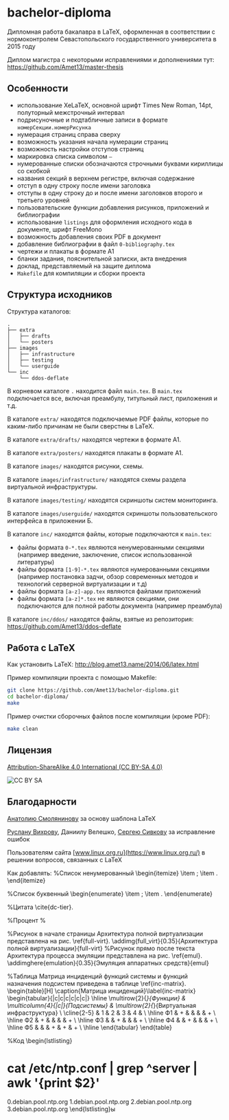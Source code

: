 ﻿bachelor-diploma
================
Дипломная работа бакалавра в LaTeX, оформленная в соответствии с нормоконтролем Севастопольского государственного университета в 2015 году

Диплом магистра с некоторыми исправлениями и дополнениями тут: https://github.com/Amet13/master-thesis

Особенности
-----------
* использование XeLaTeX, основной шрифт Times New Roman, 14pt, полуторный межстрочный интервал
* подрисуночные и подтабличные записи в формате `номерСекции.номерРисунка`
* нумерация страниц справа сверху
* возможность указания начала нумерации страниц
* возможность настройки отступов страниц
* маркировка списка символом `—`
* нумерованные списки обозначаются строчными буквами кириллицы со скобкой
* названия секций в верхнем регистре, включая содержание
* отступ в одну строку после имени заголовка
* отступы в одну строку до и после имени заголовков второго и третьего уровней
* пользовательские функции добавления рисунков, приложений и библиографии
* использование `listings` для оформления исходного кода в документе, шрифт FreeMono
* возможность добавления своих PDF в документ
* добавление библиографии в файл `0-bibliography.tex`
* чертежи и плакаты в формате А1
* бланки задания, пояснительной записки, акта внедрения
* доклад, представляемый на защите диплома
* `Makefile` для компиляции и сборки проекта

Структура исходников
--------------------
Структура каталогов:
```
.
├── extra
│   ├── drafts
│   └── posters
├── images
│   ├── infrastructure
│   ├── testing
│   └── userguide
└── inc
    └── ddos-deflate
```

В корневом каталоге `.` находится файл `main.tex`.
В `main.tex` подключается все, включая преамбулу, титульный лист, приложения и т.д.

В каталоге `extra/` находятся подключаемые PDF файлы, которые по каким-либо причинам не были сверстны в LaTeX.

В каталоге `extra/drafts/` находятся чертежи в формате А1.

В каталоге `extra/posters/` находятся плакаты в формате А1.

В каталоге `images/` находятся рисунки, схемы.

В каталоге `images/infrastructure/` находятся схемы раздела виртуальной инфраструктуры.

В каталоге `images/testing/` находятся скриншоты систем мониторинга.

В каталоге `images/userguide/` находятся скриншоты пользовательского интерфейса в приложении Б.

В каталоге `inc/` находятся файлы, которые подключаются к `main.tex`:
* файлы формата `0-*.tex` являются ненумерованными секциями (например введение, заключение, список использованной литературы)
* файлы формата `[1-9]-*.tex` являются нумерованными секциями (например постановка задчи, обзор современных методов и технологий серверной виртуализации и т.д)
* файлы формата `[a-z]-app.tex` являются файлами приложений
* файлы формата `[a-z]*.tex` не являются секциями, они подключаются для полной работы документа (например преамбула)

В каталоге `inc/ddos/` находятся файлы, взятые из репозитория: https://github.com/Amet13/ddos-deflate

Работа с LaTeX
--------------
Как установить LaTeX: http://blog.amet13.name/2014/06/latex.html

Пример компиляции проекта с помощью Makefile:
```bash
git clone https://github.com/Amet13/bachelor-diploma.git
cd bachelor-diploma/
make
```

Пример очистки сборочных файлов после компиляции (кроме PDF):
```bash
make clean
```

Лицензия
--------
[Attribution-ShareAlike 4.0 International (CC BY-SA 4.0)](http://creativecommons.org/licenses/by-sa/4.0/deed.ru)

![CC BY SA](https://licensebuttons.net/l/by-sa/4.0/88x31.png)

Благодарности
-------------
[Анатолию Смолянинову](https://github.com/zarkone/bachelor) за основу шаблона LaTeX

[Руслану Вихрову](http://defuze.cc.ua), Даниилу Велешко, [Сергею Сивкову](https://github.com/SerjSivkov) за исправление ошибок

Пользователям сайта [www.linux.org.ru](https://www.linux.org.ru/) в решении вопросов, связанных с LaTeX

Как добавлять:
%Список ненумерованный
\begin{itemize}
	\item ;
	\item .
\end{itemize}

%Список буквенный
\begin{enumerate}
	\item ;
	\item .
\end{enumerate}


%Цитата
\cite{dc-tier}.

%Процент
\%

%Рисунок в начале страницы
Архитектура полной виртуализации представлена на рис. \ref{full-virt}.
\addimg{full_virt}{0.35}{Архитектура полной виртуализации}{full-virt}
%Рисунок прямо после текста
Архитектура процесса эмуляции представлена на рис. \ref{emul}.
\addimghere{emulation}{0.35}{Эмуляция аппаратных средств}{emul}

%Таблица
Матрица инциденций функций системы и функций назначения подсистем приведена в таблице \ref{inc-matrix}.
\begin{table}[H]
	\caption{Матрица инциденций}\label{inc-matrix}
	\begin{tabular}{|c|c|c|c|c|c|}
		\hline \multirow{2}{*}{Функции} & \multicolumn{4}{|c|}{Подсистемы} & \multirow{2}{*}{Виртуальная инфраструктура} \\
		\cline{2-5} & 1 & 2 & 3 & 4 & \\
		\hline Ф1 & + & & & & + \\
		\hline Ф2 & + & & & & + \\
		\hline Ф3 & & + & & & + \\
		\hline Ф4 & & + & & & + \\
		\hline Ф5 & & & + & + & + \\
		\hline 
	\end{tabular}
\end{table}

%Код
\begin{lstlisting}
# cat /etc/ntp.conf | grep ^server | awk '{print $2}'
0.debian.pool.ntp.org
1.debian.pool.ntp.org
2.debian.pool.ntp.org
3.debian.pool.ntp.org
\end{lstlisting}ы